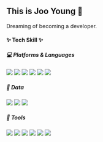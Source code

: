 ## This is Joo Young 🙂
Dreaming of becoming a developer.
<br>


#### ✨ Tech Skill ✨
<div>
  <h5> 💻 Platforms & Languages </h5>
  <img src="https://img.shields.io/badge/Java-007396?style=flat&logo=Java&logoColor=white"/>
  <img src="https://img.shields.io/badge/Spring-6DB33F?style=flat&logo=Spring&logoColor=white"/>
  <img src="https://img.shields.io/badge/html5-E34F26?style=flat&logo=html5&logoColor=white"/>
  <img src="https://img.shields.io/badge/css3-1572B6?style=flat&logo=css3&logoColor=white"/>
  <img src="https://img.shields.io/badge/javascript-F7DF1E?style=flat&logo=javascript&logoColor=white"/>
  <img src="https://img.shields.io/badge/jquery-0769AD?style=flat&logo=jquery&logoColor=white"/>
</div>

<div>
  <h5> 📑 Data </h5>
  <img src="https://img.shields.io/badge/oracle-F80000?style=flat&logo=oracle&logoColor=white"/>
  <img src="https://img.shields.io/badge/mysql-4479A1?style=flat&logo=mysql&logoColor=white"/>
  <img src="https://img.shields.io/badge/postgresql-4169E1?style=flat&logo=postgresql&logoColor=white"/>
</div>

<div>
  <h5> 🧰 Tools </h5>
  <img src="https://img.shields.io/badge/eclipse Ide-525C86?style=flat&logo=eclipseide&logoColor=white"/>
    <img src="https://img.shields.io/badge/apache tomcat-F8DC75?style=flat&logo=apachetomcat&logoColor=black"/>
  <img src="https://img.shields.io/badge/github-181717?style=flat&logo=github&logoColor=white"/>
  <img src="https://img.shields.io/badge/sourcetree-0052CC?style=flat&logo=sourcetree&logoColor=white"/>
  <img src="https://img.shields.io/badge/figma-F24E1E?style=flat&logo=figma&logoColor=white"/>
   <img src="https://img.shields.io/badge/slack-4A154B?style=flat&logo=slack&logoColor=white"/>
</div>


<!--
**cjy1947/cjy1947** is a ✨ _special_ ✨ repository because its `README.md` (this file) appears on your GitHub profile.

Here are some ideas to get you started:

- 🔭 I’m currently working on ...
- 🌱 I’m currently learning ...
- 👯 I’m looking to collaborate on ...
- 🤔 I’m looking for help with ...
- 💬 Ask me about ...
- 📫 How to reach me: ...
- 😄 Pronouns: ...
- ⚡ Fun fact: ...
-->
